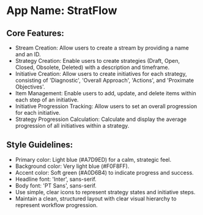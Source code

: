 # **App Name**: StratFlow

## Core Features:

- Stream Creation: Allow users to create a stream by providing a name and an ID.
- Strategy Creation: Enable users to create strategies (Draft, Open, Closed, Obsolete, Deleted) with a description and timeframe.
- Initiative Creation: Allow users to create initiatives for each strategy, consisting of 'Diagnostic', 'Overall Approach', 'Actions', and 'Proximate Objectives'.
- Item Management: Enable users to add, update, and delete items within each step of an initiative.
- Initiative Progression Tracking: Allow users to set an overall progression for each initiative.
- Strategy Progression Calculation: Calculate and display the average progression of all initiatives within a strategy.

## Style Guidelines:

- Primary color: Light blue (#A7D9ED) for a calm, strategic feel.
- Background color: Very light blue (#F0F8FF).
- Accent color: Soft green (#A0D6B4) to indicate progress and success.
- Headline font: 'Inter', sans-serif.
- Body font: 'PT Sans', sans-serif.
- Use simple, clear icons to represent strategy states and initiative steps.
- Maintain a clean, structured layout with clear visual hierarchy to represent workflow progression.
